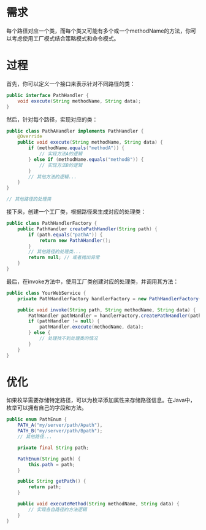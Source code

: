 # 需求

每个路径对应一个类，而每个类又可能有多个或一个methodName的方法，你可以考虑使用工厂模式结合策略模式和命令模式。

# 过程

首先，你可以定义一个接口来表示针对不同路径的类：

```java
public interface PathHandler {
    void execute(String methodName, String data);
}
```

然后，针对每个路径，实现对应的类：

```java
public class PathAHandler implements PathHandler {
    @Override
    public void execute(String methodName, String data) {
        if (methodName.equals("methodA")) {
            // 实现方法A的逻辑
        } else if (methodName.equals("methodB")) {
            // 实现方法B的逻辑
        }
        // 其他方法的逻辑...
    }
}

// 其他路径的处理类
```
接下来，创建一个工厂类，根据路径来生成对应的处理类：

```java
public class PathHandlerFactory {
    public PathHandler createPathHandler(String path) {
        if (path.equals("pathA")) {
            return new PathAHandler();
        }
        // 其他路径的处理类...
        return null; // 或者抛出异常
    }
}
```

最后，在invoke方法中，使用工厂类创建对应的处理类，并调用其方法：

```java
public class YourWebService {
    private PathHandlerFactory handlerFactory = new PathHandlerFactory();

    public void invoke(String path, String methodName, String data) {
        PathHandler pathHandler = handlerFactory.createPathHandler(path);
        if (pathHandler != null) {
            pathHandler.execute(methodName, data);
        } else {
            // 处理找不到处理类的情况
        }
    }
}

```
# 优化

如果枚举需要存储特定路径，可以为枚举添加属性来存储路径信息。在Java中，枚举可以拥有自己的字段和方法。

```java
public enum PathEnum {
    PATH_A("my/server/path/Apath"),
    PATH_B("my/server/path/Bpath");
    // 其他路径...

    private final String path;

    PathEnum(String path) {
        this.path = path;
    }

    public String getPath() {
        return path;
    }

    public void executeMethod(String methodName, String data) {
        // 实现各自路径的方法逻辑
    }
}

```
